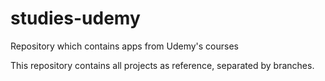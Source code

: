 # studies-udemy
Repository which contains apps from Udemy's courses

This repository contains all projects as reference, separated by branches.
